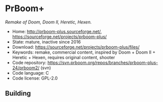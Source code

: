 # PrBoom+

_Remake of Doom, Doom II, Heretic, Hexen._

- Home: http://prboom-plus.sourceforge.net/, https://sourceforge.net/projects/prboom-plus/
- State: mature, inactive since 2016
- Download: https://sourceforge.net/projects/prboom-plus/files/
- Keywords: remake, commercial content, inspired by Doom + Doom II + Heretic + Hexen, requires original content, shooter
- Code repository: https://svn.prboom.org/repos/branches/prboom-plus-24/prboom2/ (svn)
- Code language: C
- Code license: GPL-2.0

## Building
